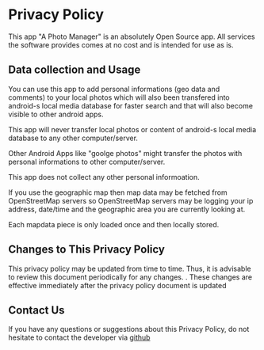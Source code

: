 # Privacy Policy

This app "A Photo Manager" is an absolutely Open Source app. All services the software provides comes at no cost and is intended for use as is.

## Data collection and Usage

You can use this app to add personal informations (geo data and comments) to your local photos which will also been transfered into android-s local media database for faster search and that will also become visible to other android apps.

This app will never transfer local photos or content of android-s local media database to any other computer/server. 

Other Android Apps like "goolge photos" might transfer the photos with personal informations to other computer/server.

This app does not collect any other personal informoation.

If you use the geographic map then map data may be fetched from OpenStreetMap servers so OpenStreetMap servers may be logging your ip address, date/time and the geographic area you are currently looking at.

Each mapdata piece is only loaded once and then locally stored.

## Changes to This Privacy Policy

This privacy policy may be updated from time to time. Thus, it is advisable to review this document periodically for any changes. . These changes are effective immediately after the privacy policy document is updated

## Contact Us

If you have any questions or suggestions about this Privacy Policy, do not hesitate to contact the developer via [github](https://github.com/k3b/APhotoManager)
